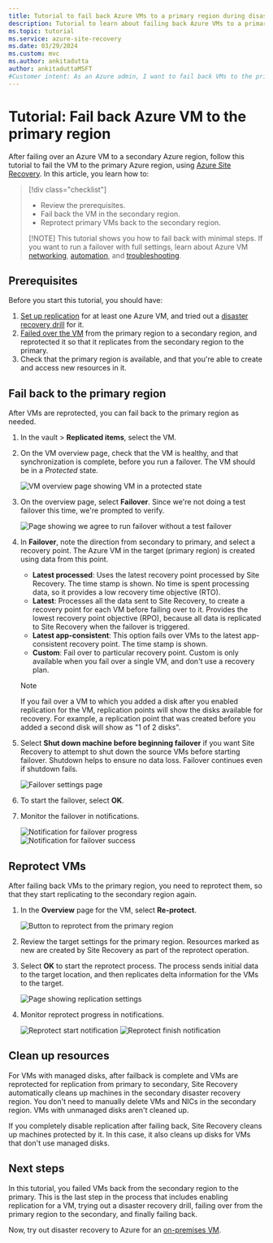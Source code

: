 ```yaml
---
title: Tutorial to fail back Azure VMs to a primary region during disaster recovery with Azure Site Recovery.
description: Tutorial to learn about failing back Azure VMs to a primary region with Azure Site Recovery.
ms.topic: tutorial
ms.service: azure-site-recovery
ms.date: 03/29/2024
ms.custom: mvc
ms.author: ankitadutta
author: ankitaduttaMSFT
#Customer intent: As an Azure admin, I want to fail back VMs to the primary region after running a failover to a secondary region.  
---
```


# Tutorial: Fail back Azure VM to the primary region

After failing over an Azure VM to a secondary Azure region, follow this tutorial to fail the VM to the primary Azure region, using [Azure Site Recovery](site-recovery-overview.md).  In this article, you learn how to:

> [!div class="checklist"]
> 
> * Review the prerequisites.
> * Fail back the VM in the secondary region.
> * Reprotect primary VMs back to the secondary region.
> 
> [!NOTE]
> This tutorial shows you how to fail back with minimal steps. If you want to run a failover with full settings, learn about Azure VM [networking](azure-to-azure-about-networking.md), [automation](azure-to-azure-powershell.md), and [troubleshooting](azure-to-azure-troubleshoot-errors.md).



## Prerequisites

Before you start this tutorial, you should have:

1. [Set up replication](azure-to-azure-tutorial-enable-replication.md) for at least one Azure VM, and tried out a [disaster recovery drill](azure-to-azure-tutorial-dr-drill.md) for it.
2. [Failed over the VM](azure-to-azure-tutorial-failover-failback.md) from the primary region to a secondary region, and reprotected it so that it replicates from the secondary region to the primary. 
3. Check that the primary region is available, and that you're able to create and access new resources in it.

## Fail back to the primary region

After VMs are reprotected, you can fail back to the primary region as needed.

1. In the vault > **Replicated items**, select the VM.

2. On the VM overview page, check that the VM is healthy, and that synchronization is complete, before you run a failover. The VM should be in a *Protected* state.

    ![VM overview page showing VM in a protected state](./media/azure-to-azure-tutorial-failback/protected-state.png)

3. On the overview page, select **Failover**. Since we're not doing a test failover this time, we're prompted to verify.

    ![Page showing we agree to run failover without a test failover](./media/azure-to-azure-tutorial-failback/no-test.png)

4. In **Failover**, note the direction from secondary to primary, and select a recovery point. The Azure VM in the target (primary region) is created using data from this point.
   - **Latest processed**: Uses the latest recovery point processed by Site Recovery. The time stamp is shown. No time is spent processing data, so it provides a low recovery time objective (RTO).
   -  **Latest**: Processes all the data sent to Site Recovery, to create a recovery point for each VM before failing over to it. Provides the lowest recovery point objective (RPO), because all data is replicated to Site Recovery when the failover is triggered.
   - **Latest app-consistent**: This option fails over VMs to the latest app-consistent recovery point. The time stamp is shown.
   - **Custom**: Fail over to particular recovery point. Custom is only available when you fail over a single VM, and don't use a recovery plan.

    > [!NOTE]
    > If you fail over a VM to which you added a disk after you enabled replication for the VM, replication points will show the disks available for recovery. For example, a replication point that was created before you added a second disk will show as "1 of 2 disks".

4. Select **Shut down machine before beginning failover** if you want Site Recovery to attempt to shut down the source VMs before starting failover. Shutdown helps to ensure no data loss. Failover continues even if shutdown fails. 

    ![Failover settings page](./media/azure-to-azure-tutorial-failback/failover.png)    

3. To start the failover, select **OK**.
4. Monitor the failover in notifications.

    ![Notification for failover progress](./media/azure-to-azure-tutorial-failback/notification-progress.png)  
    ![Notification for failover success](./media/azure-to-azure-tutorial-failback/notification-success.png)   

## Reprotect VMs

After failing back VMs to the primary region, you need to reprotect them, so that they start replicating to the secondary region again.

1. In the **Overview** page for the VM, select **Re-protect**.

    ![Button to reprotect from the primary region](./media/azure-to-azure-tutorial-failback/reprotect.png)  

2. Review the target settings for the primary region. Resources marked as new are created by Site Recovery as part of the reprotect operation.
3. Select **OK** to start the reprotect process. The process sends initial data to the target location, and then replicates delta information for the VMs to the target.

     ![Page showing replication settings](./media/azure-to-azure-tutorial-failback/replication-settings.png) 

4. Monitor reprotect progress in notifications. 

    ![Reprotect start notification](./media/azure-to-azure-tutorial-failback/notification-reprotect-start.png)
    ![Reprotect finish notification](./media/azure-to-azure-tutorial-failback/notification-reprotect-finish.png)

## Clean up resources

For VMs with managed disks, after failback is complete and VMs are reprotected for replication from primary to secondary, Site Recovery automatically cleans up machines in the secondary disaster recovery region. You don't need to manually delete VMs and NICs in the secondary region. VMs with unmanaged disks aren't cleaned up.

If you completely disable replication after failing back, Site Recovery cleans up machines protected by it. In this case, it also cleans up disks for VMs that don't use managed disks. 
 
## Next steps

In this tutorial, you failed VMs back from the secondary region to the primary. This is the last step in the process that includes enabling replication for a VM, trying out a disaster recovery drill, failing over from the primary region to the secondary, and finally failing back.

Now, try out disaster recovery to Azure for an [on-premises VM](vmware-azure-tutorial-prepare-on-premises.md).


